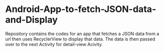 # Android-App-to-fetch-JSON-data-and-Display
Repository contains the codes for an app that fetches a JSON data from a url then uses RecyclerView to display that data. The data is then passed over to the next Activity for detail-view Acivity.
